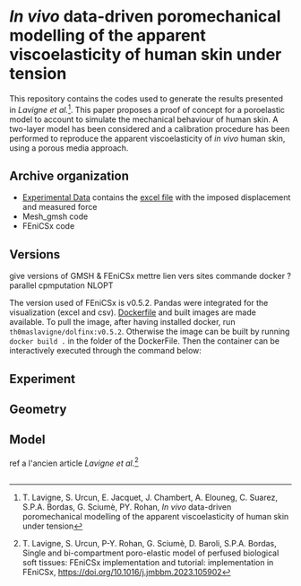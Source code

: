 # *In vivo* data-driven poromechanical modelling of the apparent viscoelasticity of human skin under tension

This repository contains the codes used to generate the results presented in *Lavigne et al.*[^1]. This paper proposes a proof of concept for a poroelastic model to account to simulate the mechanical behaviour of human skin. A two-layer model has been considered and a calibration procedure has been performed to reproduce the apparent viscoelasticity of *in vivo* human skin, using a porous media approach.


## Archive organization
- [Experimental Data](./Experimental_Data/) contains the [excel file](./Experimental_Data/Healthy_skin.xlsx) with the imposed displacement and measured force
- Mesh_gmsh code
- FEniCSx code

## Versions
give versions of GMSH & FEniCSx
mettre lien vers sites
commande docker ?
parallel cpmputation
NLOPT


The version used of FEniCSx is v0.5.2. Pandas were integrated for the visualization (excel and csv). [Dockerfile](Dockerfile) and built images are made available. To pull the image, after having installed docker, run `th0maslavigne/dolfinx:v0.5.2`. Otherwise the image can be built by running `docker build .` in the folder of the DockerFile. Then the container can be interactively executed through the command below:



## Experiment


## Geometry



## Model
ref a l'ancien article
*Lavigne et al.*[^2]

##




[^1]: T. Lavigne, S. Urcun, E. Jacquet, J. Chambert, A. Elouneg, C. Suarez, S.P.A. Bordas, G. Sciumè, PY. Rohan, *In vivo* data-driven poromechanical modelling of the apparent viscoelasticity of human skin under tension
[^2]: T. Lavigne, S. Urcun, P-Y. Rohan, G. Sciumè, D. Baroli, S.P.A. Bordas, Single and bi-compartment poro-elastic model of perfused biological soft tissues: FEniCSx implementation and tutorial: implementation in FEniCSx, https://doi.org/10.1016/j.jmbbm.2023.105902
[^3]: E. Jacquet, S. Joly, J. Chambert, K. Rekik, P. Sandoz, Ultra-light extensometer for the assessment of the mechanical properties of the human skin in vivo ,https://doi.org/10.1111/srt.12367
